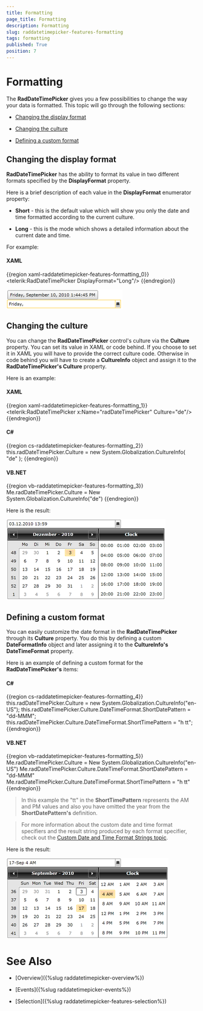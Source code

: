 ```yaml
---
title: Formatting
page_title: Formatting
description: Formatting
slug: raddatetimepicker-features-formatting
tags: formatting
published: True
position: 7
---
```


# Formatting

The __RadDateTimePicker__ gives you a few possibilities to change the way your data is formatted. This topic will go through the following sections:

* [Changing the display format](#changing-the-display-format)

* [Changing the culture](#changing-the-culture)

* [Defining a custom format](#defining-a-custom-format)

## Changing the display format

__RadDateTimePicker__ has the ability to format its value in two different formats specified by the __DisplayFormat__ property.

Here is a brief description of each value in the __DisplayFormat__ enumerator property:

* __Short__ - this is the default value which will show you only the date and time formatted according to the current culture.

* __Long__ - this is the mode which shows a detailed information about the current date and time.

For example:

#### __XAML__

{{region xaml-raddatetimepicker-features-formatting_0}}
	<telerik:RadDateTimePicker DisplayFormat="Long"/>
{{endregion}}

![](images/dateTimePicker_features_formatting_010.png)

## Changing the culture

You can change the __RadDateTimePicker__ control's culture via the __Culture__ property. You can set its value in XAML or code behind. If you choose to set it in XAML you will have to provide the correct culture code. Otherwise in code behind you will have to create a __CultureInfo__ object and assign it to the __RadDateTimePicker's Culture__ property. 

Here is an example:

#### __XAML__

{{region xaml-raddatetimepicker-features-formatting_1}}
	<telerik:RadDateTimePicker x:Name="radDateTimePicker" Culture="de"/>
{{endregion}}

#### __C#__

{{region cs-raddatetimepicker-features-formatting_2}}
	this.radDateTimePicker.Culture = new System.Globalization.CultureInfo( "de" );
{{endregion}}

#### __VB.NET__

{{region vb-raddatetimepicker-features-formatting_3}}
	Me.radDateTimePicker.Culture = New System.Globalization.CultureInfo("de")
{{endregion}}

Here is the result:

![](images/dateTimePicker_features_formatting_020.png)

## Defining a custom format

You can easily customize the date format in the __RadDateTimePicker__ through its __Culture__ property. You do this by defining a custom __DateFormatInfo__ object and later assigning it to the __CultureInfo's DateTimeFormat__ property.

Here is an example of defining a custom format for the __RadDateTimePicker's__ items:

#### __C#__

{{region cs-raddatetimepicker-features-formatting_4}}
	this.radDateTimePicker.Culture = new System.Globalization.CultureInfo("en-US");
	this.radDateTimePicker.Culture.DateTimeFormat.ShortDatePattern = "dd-MMM";
	this.radDateTimePicker.Culture.DateTimeFormat.ShortTimePattern = "h tt";
{{endregion}}



#### __VB.NET__

{{region vb-raddatetimepicker-features-formatting_5}}
	Me.radDateTimePicker.Culture = New System.Globalization.CultureInfo("en-US")
	Me.radDateTimePicker.Culture.DateTimeFormat.ShortDatePattern = "dd-MMM"
	Me.radDateTimePicker.Culture.DateTimeFormat.ShortTimePattern = "h tt"
{{endregion}}

>In this example the "tt" in the __ShortTimePattern__ represents the AM and PM values and also you have omitted the year from the __ShortDatePattern's__ definition.

<!-- -->

>For more information about the custom date and time format specifiers and the result string produced by each format specifier, check out the [Custom Date and Time Format Strings topic](http://msdn.microsoft.com/en-us/library/8kb3ddd4.aspx).

Here is the result:

![](images/dateTimePicker_features_formatting_030.png)

# See Also

 * [Overview]({%slug raddatetimepicker-overview%})

 * [Events]({%slug raddatetimepicker-events%})

 * [Selection]({%slug raddatetimepicker-features-selection%})
